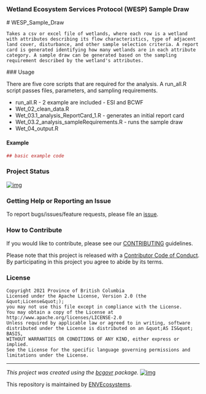 ### Wetland Ecosystem Services Protocol (WESP) Sample Draw

<!-- Add a project state badge
See https://github.com/BCDevExchange/Our-Project-Docs/blob/master/discussion/projectstates.md
If you have bcgovr installed and you use RStudio, click the 'Insert BCDevex Badge' Addin. -->

\# WESP_Sample_Draw

    Takes a csv or excel file of wetlands, where each row is a wetland with attributes describing its flow characteristics, type of adjacent land cover, disturbance, and other sample selection criteria. A report card is generated identifying how many wetlands are in each attribute category. A sample draw can be generated based on the sampling requirement described by the wetland's attributes.

\#\#\# Usage

There are five core scripts that are required for the analysis. A
run_all.R script passes files, parameters, and sampling requirements.

-   run_all.R - 2 example are included - ESI and BCWF
-   Wet_02_clean_data.R
-   Wet_03.1_analysis_ReportCard_1.R - generates an initial report card
-   Wet_03.2_analysis_sampleRequirements.R - runs the sample draw
-   Wet_04_output.R

#### Example

``` r
## basic example code
```

### Project Status

[![img](https://img.shields.io/badge/Lifecycle-Maturing-007EC6)](https://github.com/bcgov/repomountie/blob/master/doc/lifecycle-badges.md)

### Getting Help or Reporting an Issue

To report bugs/issues/feature requests, please file an
[issue](https://github.com/bcgov/WESP_Sample_Draw/issues/).

### How to Contribute

If you would like to contribute, please see our
[CONTRIBUTING](CONTRIBUTING.md) guidelines.

Please note that this project is released with a [Contributor Code of
Conduct](CODE_OF_CONDUCT.md). By participating in this project you agree
to abide by its terms.

### License

    Copyright 2021 Province of British Columbia
    Licensed under the Apache License, Version 2.0 (the &quot;License&quot;);
    you may not use this file except in compliance with the License.
    You may obtain a copy of the License at
    http://www.apache.org/licenses/LICENSE-2.0
    Unless required by applicable law or agreed to in writing, software distributed under the License is distributed on an &quot;AS IS&quot; BASIS,
    WITHOUT WARRANTIES OR CONDITIONS OF ANY KIND, either express or implied.
    See the License for the specific language governing permissions and limitations under the License.

------------------------------------------------------------------------

*This project was created using the
[bcgovr](https://github.com/bcgov/bcgovr) package.*
[![img](https://img.shields.io/badge/Lifecycle-Maturing-007EC6)](https://github.com/bcgov/repomountie/blob/master/doc/lifecycle-badges.md)

This repository is maintained by
[ENVEcosystems](https://github.com/orgs/bcgov/teams/envecosystems/members).
